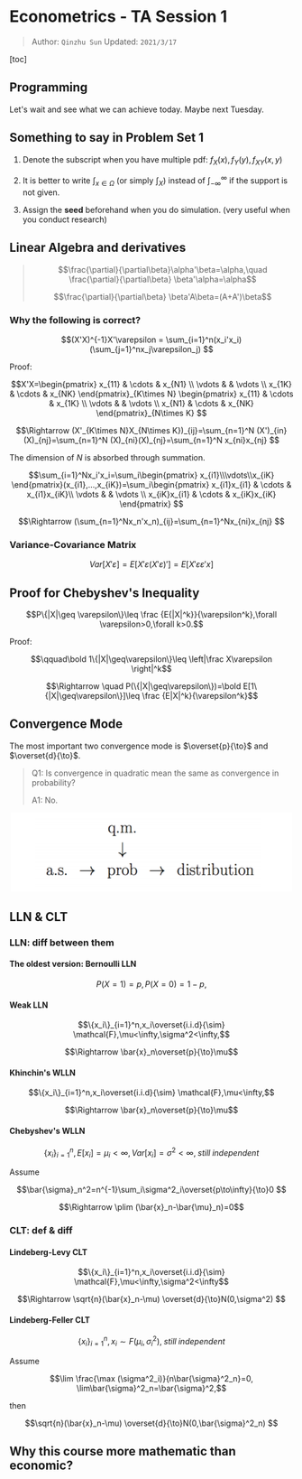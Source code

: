 # Econometrics - TA Session 1

> Author: `Qinzhu Sun`
> Updated: `2021/3/17`

[toc]

## Programming

Let's wait and see what we can achieve today. Maybe next Tuesday.

## Something to say in Problem Set 1

1. Denote the subscript when you have multiple pdf: $f_X(x),f_Y(y),f_{XY}(x,y)$

2. It is better to write $\int_{x\in\Omega}$ (or simply $\int_X$) instead of $\int^\infty_{-\infty}$ if the support is not given.

3. Assign the **seed** beforehand when you do simulation. (very useful when you conduct research)

## Linear Algebra and derivatives

> $$\frac{\partial}{\partial\beta}\alpha'\beta=\alpha,\quad \frac{\partial}{\partial\beta} \beta'\alpha=\alpha$$
>
> $$\frac{\partial}{\partial\beta} \beta'A\beta=(A+A')\beta$$

### Why the following is correct?

$$(X'X)^{-1}X'\varepsilon = \sum_{i=1}^n(x_i'x_i)(\sum_{j=1}^nx_j\varepsilon_j) $$

Proof:

$$X'X=\begin{pmatrix}
    x_{11} & \cdots & x_{N1} \\
    \vdots &        & \vdots \\
    x_{1K} & \cdots & x_{NK}
\end{pmatrix}_{K\times N}
\begin{pmatrix}
    x_{11} & \cdots & x_{1K} \\
    \vdots &        & \vdots \\
    x_{N1} & \cdots & x_{NK}
\end{pmatrix}_{N\times K}
$$

$$\Rightarrow (X'_{K\times N}X_{N\times K})_{ij}=\sum_{n=1}^N (X')_{in}(X)_{nj}=\sum_{n=1}^N (X)_{ni}(X)_{nj}=\sum_{n=1}^N x_{ni}x_{nj} $$

The dimension of $N$ is absorbed through summation.

$$\sum_{i=1}^Nx_i'x_i=\sum_i\begin{pmatrix}
    x_{i1}\\\vdots\\x_{iK}
\end{pmatrix}(x_{i1},...,x_{iK})=\sum_i\begin{pmatrix}
    x_{i1}x_{i1} & \cdots & x_{i1}x_{iK}\\
    \vdots       &        & \vdots \\
    x_{iK}x_{i1} & \cdots & x_{iK}x_{iK}
\end{pmatrix} $$

$$\Rightarrow (\sum_{n=1}^Nx_n'x_n)_{ij}=\sum_{n=1}^Nx_{ni}x_{nj} $$

### Variance-Covariance Matrix

$$Var[X'\varepsilon]=E[X'\varepsilon(X'\varepsilon)']=E[X'\varepsilon\varepsilon'x] $$

## Proof for Chebyshev's Inequality

$$P\{|X|\geq \varepsilon\}\leq \frac {E{|X|^k}}{\varepsilon^k},\forall \varepsilon>0,\forall k>0.$$

Proof:

$$\qquad\bold 1\{|X|\geq\varepsilon\}\leq \left|\frac X\varepsilon \right|^k$$

$$\Rightarrow \quad P(\{|X|\geq\varepsilon\})=\bold E[1\{|X|\geq\varepsilon\}]\leq \frac {E|X|^k}{\varepsilon^k}$$

## Convergence Mode

The most important two convergence mode is $\overset{p}{\to}$ and $\overset{d}{\to}$.

> Q1: Is convergence in quadratic mean the same as convergence in probability?
>
> A1: No.

<div align=center><img width = '500' src ="conv_mode.png"/></div>

## LLN & CLT

### LLN: diff between them

#### The oldest version: Bernoulli LLN

$$P(X=1)=p, P(X=0)=1-p, $$

#### Weak LLN

$$\{x_i\}_{i=1}^n,x_i\overset{i.i.d}{\sim} \mathcal{F},\mu<\infty,\sigma^2<\infty,$$

$$\Rightarrow \bar{x}_n\overset{p}{\to}\mu$$

#### Khinchin's WLLN

$$\{x_i\}_{i=1}^n,x_i\overset{i.i.d}{\sim} \mathcal{F},\mu<\infty,$$

$$\Rightarrow \bar{x}_n\overset{p}{\to}\mu$$

#### Chebyshev's WLLN

$$\{x_i\}_{i=1}^n,E[x_i]=\mu_i<\infty,Var[x_i]=\sigma^2<\infty,\;still\;independent $$

Assume

$$\bar{\sigma}_n^2=n^{-1}\sum_i\sigma^2_i\overset{p\to\infty}{\to}0 $$

$$\Rightarrow \plim (\bar{x}_n-\bar{\mu}_n)=0$$

### CLT: def & diff

#### Lindeberg-Levy CLT

$$\{x_i\}_{i=1}^n,x_i\overset{i.i.d}{\sim} \mathcal{F},\mu<\infty,\sigma^2<\infty$$

$$\Rightarrow \sqrt{n}(\bar{x}_n-\mu) \overset{d}{\to}N(0,\sigma^2) $$

#### Lindeberg-Feller CLT

$$\{x_i\}_{i=1}^n,x_i\sim F(\mu_i,\sigma^2_i),\;still\;independent $$

Assume

$$\lim \frac{\max (\sigma^2_i)}{n\bar{\sigma}^2_n}=0, \lim\bar{\sigma}^2_n=\bar{\sigma}^2,$$

then

$$\sqrt{n}(\bar{x}_n-\mu) \overset{d}{\to}N(0,\bar{\sigma}^2_n) $$

## Why this course more mathematic than economic?
